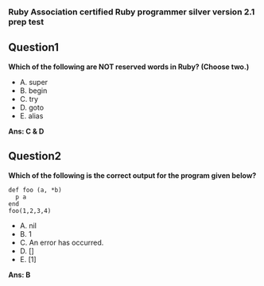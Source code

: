 ### Ruby Association certified Ruby programmer silver version 2.1 prep test

## Question1

**Which of the following are NOT reserved words in Ruby? (Choose two.)**
* A. super
* B. begin
* C. try
* D. goto
* E. alias

**Ans: C & D**

## Question2

**Which of the following is the correct output for the program given below?**
```
def foo (a, *b)
  p a
end
foo(1,2,3,4)
```
* A. nil
* B. 1
* C. An error has occurred.
* D. []
* E. [1]

**Ans: B**